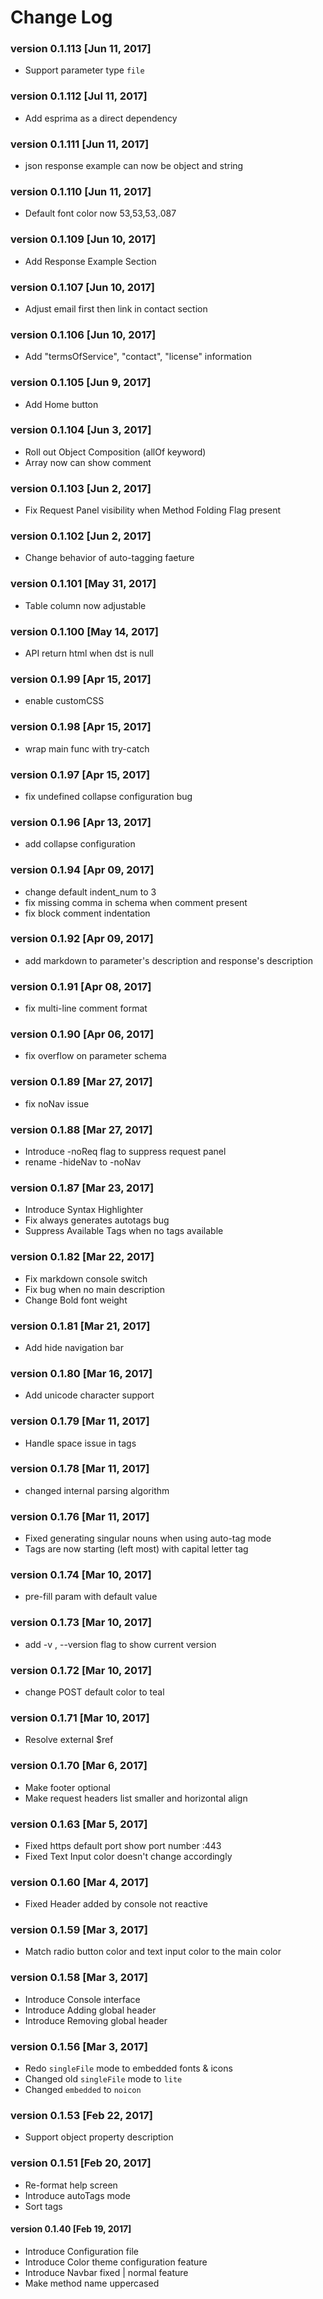 # Change Log

### version 0.1.113 [Jun 11, 2017]
 - Support parameter type `file`

### version 0.1.112 [Jul 11, 2017]
 - Add esprima as a direct dependency

### version 0.1.111 [Jun 11, 2017]
 - json response example can now be object and string

### version 0.1.110 [Jun 11, 2017]
 - Default font color now 53,53,53,.087

### version 0.1.109 [Jun 10, 2017]
 - Add Response Example Section

### version 0.1.107 [Jun 10, 2017]
 - Adjust email first then link in contact section

### version 0.1.106 [Jun 10, 2017]
 - Add "termsOfService", "contact", "license" information

### version 0.1.105 [Jun 9, 2017]
 - Add Home button

### version 0.1.104 [Jun 3, 2017]
 - Roll out Object Composition (allOf keyword)
 - Array now can show comment

### version 0.1.103 [Jun 2, 2017]
 - Fix Request Panel visibility when Method Folding Flag present

### version 0.1.102 [Jun 2, 2017]
 - Change behavior of auto-tagging faeture

### version 0.1.101 [May 31, 2017]
 - Table column now adjustable

### version 0.1.100 [May 14, 2017]
 - API return html when dst is null

### version 0.1.99 [Apr 15, 2017]
 - enable customCSS

### version 0.1.98 [Apr 15, 2017]
 - wrap main func with try-catch

### version 0.1.97 [Apr 15, 2017]
 - fix undefined collapse configuration bug

### version 0.1.96 [Apr 13, 2017]
 - add collapse configuration

### version 0.1.94 [Apr 09, 2017]
 - change default indent_num to 3
 - fix missing comma in schema when comment present
 - fix block comment indentation

### version 0.1.92 [Apr 09, 2017]
 - add markdown to parameter's description and response's description

### version 0.1.91 [Apr 08, 2017]
 - fix multi-line comment format

### version 0.1.90 [Apr 06, 2017]
 - fix overflow on parameter schema

### version 0.1.89 [Mar 27, 2017]
 - fix noNav issue

### version 0.1.88 [Mar 27, 2017]
 - Introduce -noReq flag to suppress request panel
 - rename -hideNav to -noNav

### version 0.1.87 [Mar 23, 2017]
 - Introduce Syntax Highlighter
 - Fix always generates autotags bug
 - Suppress Available Tags when no tags available

### version 0.1.82 [Mar 22, 2017]
 - Fix markdown console switch
 - Fix bug when no main description
 - Change Bold font weight

### version 0.1.81 [Mar 21, 2017]
 - Add hide navigation bar

### version 0.1.80 [Mar 16, 2017]
 - Add unicode character support

### version 0.1.79 [Mar 11, 2017]
 - Handle space issue in tags

### version 0.1.78 [Mar 11, 2017]
 - changed internal parsing algorithm

### version 0.1.76 [Mar 11, 2017]
 - Fixed generating singular nouns when using auto-tag mode
 - Tags are now starting (left most) with capital letter tag

### version 0.1.74 [Mar 10, 2017]
 - pre-fill param with default value

### version 0.1.73 [Mar 10, 2017]
 - add -v , --version flag to show current version

### version 0.1.72 [Mar 10, 2017]
 - change POST default color to teal

### version 0.1.71 [Mar 10, 2017]
 - Resolve external $ref

### version 0.1.70 [Mar 6, 2017]
 - Make footer optional
 - Make request headers list smaller and horizontal align

### version 0.1.63 [Mar 5, 2017]
 - Fixed https default port show port number :443
 - Fixed Text Input color doesn't change accordingly


### version 0.1.60 [Mar 4, 2017]
 - Fixed Header added by console not reactive


### version 0.1.59 [Mar 3, 2017]
 - Match radio button color and text input color to the main color


### version 0.1.58 [Mar 3, 2017]
 - Introduce Console interface
 - Introduce Adding global header
 - Introduce Removing global header


### version 0.1.56 [Mar 3, 2017]
 - Redo `singleFile` mode to embedded fonts & icons
 - Changed old `singleFile` mode to `lite`
 - Changed `embedded` to `noicon`


### version 0.1.53 [Feb 22, 2017]
 - Support object property description


### version 0.1.51 [Feb 20, 2017]

 - Re-format help screen
 - Introduce autoTags mode
 - Sort tags


#### version 0.1.40 [Feb 19, 2017]

 - Introduce Configuration file
 - Introduce Color theme configuration feature
 - Introduce Navbar fixed | normal feature
 - Make method name uppercased
